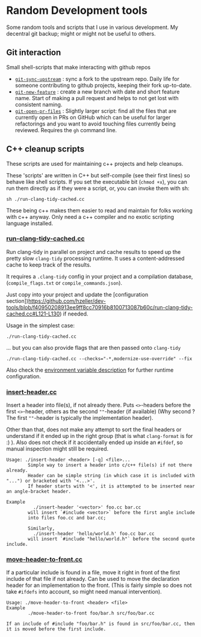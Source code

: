 # Random Development tools

Some random tools and scripts that I use in various development.
My decentral git backup; might or might not be useful to others.

## Git interaction

Small shell-scripts that make interacting with github repos

  * [`git-sync-upstream`](./git-sync-upstream) : sync a fork to the upstream
      repo. Daily life for someone contributing to github projects, keeping
      their fork up-to-date.
  * [`git-new-feature`](./git-new-feature)   : create a new branch with date
      and short feature name.
      Start of making a pull request and helps to not get lost with consistent
      naming.
  * [`git-open-pr-files`](./git-open-pr-files) : Slightly larger script: find
      all the files that are currently open in PRs on
      GitHub which can be useful for larger refactorings and you want to
      avoid touching files currently being reviewed. Requires the `gh` command
      line.

## C++ cleanup scripts

These scripts are used for maintaining c++ projects and help cleanups.

These 'scripts' are written in C++ but self-compile (see their first lines)
so behave like shell scripts. If you set the executable
bit (`chmod +x`), you can run them directly as if they were a script, or,
you can invoke them with sh:

```
sh ./run-clang-tidy-cached.cc
```

These being c++ makes them easier to read and maintain for folks working with
c++ anyway. Only need a c++ compiler and no exotic scripting language installed.

### [run-clang-tidy-cached.cc](./run-clang-tidy-cached.cc)
Run clang-tidy in parallel on project and cache results to speed up the pretty
slow `clang-tidy` processing runtime. It uses a content-addressed cache to keep
track of the results.

It requires a `.clang-tidy` config in your project and a compilation database,
(`compile_flags.txt` or `compile_commands.json`).

Just copy into your project and update the [configuration section])https://github.com/hzeller/dev-tools/blob/f40950208913ee9ff8cc70916b8100713087b60c/run-clang-tidy-cached.cc#L121-L130) if needed.

Usage in the simplest case:

```
./run-clang-tidy-cached.cc
```

... but you can also provide flags that are then passed onto `clang-tidy`

```
./run-clang-tidy-cached.cc --checks="-*,modernize-use-override" --fix
```

Also check the [environment variable description](https://github.com/hzeller/dev-tools/blob/f40950208913ee9ff8cc70916b8100713087b60c/run-clang-tidy-cached.cc#L30-L34) for further runtime configuration.

### [insert-header.cc](./insert-header.cc)
Insert a header into file(s), if not already there.  Puts `<>`-headers before
the first `<>`-header, others as the second `""`-header (if available) (Why
second ? The first `""`-header is typically the implementation header).

Other than that, does not make any attempt to sort the final headers or
understand if it ended up in the right group (that is what `clang-format` is
for :) ).
Also does not check if it accidentally ended up inside an `#ifdef`, so manual
inspection might still be required.

```
Usage: ./insert-header <header> [-q] <file>...
        Simple way to insert a header into c/c++ file(s) if not there already.
        Header can be simple string (in which case it is included with "...") or bracketed with '<...>'.
        If header starts with '<', it is attempted to be inserted near an angle-bracket header.

Example
          ./insert-header '<vector>' foo.cc bar.cc
        will insert `#include <vector>` before the first angle include
        into files foo.cc and bar.cc;

        Similarly,
          ./insert-header 'hello/world.h' foo.cc bar.cc
        will insert `#include "hello/world.h"` before the second quote include.
```

### [move-header-to-front.cc](./move-header-to-front.cc)
If a particular include is found in a file, move it right in front of the
first include of that file if not already.
Can be used to move the declaration header for an implementation to the front.
(This is fairly simple so does not take `#ifdefs` into account,
so might need manual intervention).

```
Usage: ./move-header-to-front <header> <file>
Example
        ./move-header-to-front foo/bar.h src/foo/bar.cc

If an include of #include "foo/bar.h" is found in src/foo/bar.cc, then it is moved before the first include.
```
